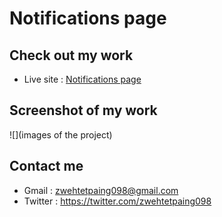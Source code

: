 # Notifications page
## Check out my work
* Live site : [Notifications page](https://zwehtetpaing098.github.io/Notifications-page/)
## Screenshot of my work
![](images of the project)
## Contact me
* Gmail : zwehtetpaing098@gmail.com
* Twitter : https://twitter.com/zwehtetpaing098
